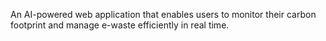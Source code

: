 An AI-powered web application that enables users to monitor their carbon footprint and manage e-waste efficiently in real time.